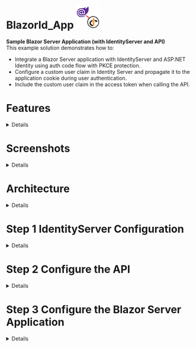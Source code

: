 # BlazorId_App ![logo](images/Blazor-IdentitServer-logo.png "Logo")

**Sample Blazor Server Application (with IdentityServer and API)<br/>**
This example solution demonstrates how to:
* Integrate a Blazor Server application with IdentityServer and ASP.NET Identity using auth code flow with PKCE protection.
* Configure a custom user claim in Identity Server and propagate it to the application cookie during user authentication.
* Include the custom user claim in the access token when calling the API.

# Features

<details>

This application provides two protected features that allow the user to view all claims that have been assigned, and to 
differentiate between the Application user claims set and the API user claims set.

### APP Identity
Navigation Menu Item: displays the claims of the current User identity for the application.<br/> 

### API Identity
Navigation Menu Item: calls a test API, which is protected by IdentityServer. The API will return the user claims it 
received with the request as JSON. The application then displays those claims to the User. 

### Authorization
The sample solution demonstrates 4 layers of security:
1. **Application Routing:** Block application route paths for unauthorized users 
1. **Application Navigation:** Hide navigation links for unauthorized users
1. **API User** Deny API access to unauthorized users
1. **API Client** Deny API access to unauthorized clients

</details>

# Screenshots

<details><br/>

![blazor-login](images/01-blazor-login.png "Blazor login")
![idsvr-login](images/02-idsvr-login.png "Identity Server login")
![blazor-app-id](images/03-blazor-app-id.png "Blazor APP Id")
![blazor-api-id](images/04-blazor-api-id.png "Blazor API Id")
![blazor-logout](images/05-blazor-logout.png "Blazor logout")
![idsvr-logout](images/06-idsvr-logout.png "Identity Server logout")

</details>

# Architecture

<details><br/>

![Architecture](images/BlazorId_App-architecture.png "Architecture")

</details>

# Step 1 IdentityServer Configuration

<details>

## Create IdentityServer project
Create the IdentityServer project using the IdentityServer and .NET Identity project template **is4aspid**<br/>
```shell
dotnet new is4aspid -n IdentityServerAspNetIdentity
```

## User with custom claim
Users and claims for testing are created in SeedData.cs. <br/>
For the Alice user only, add a custom claim of type appUser_claim with value **identity**<br/>

<details>
<summary><b>SeedData.cs</b></summary>

```c#
result = userMgr.AddClaimsAsync(alice, new Claim[]{
             new Claim(JwtClaimTypes.GivenName, "Alice"),
             new Claim(JwtClaimTypes.FamilyName, "Smith"),
             new Claim(JwtClaimTypes.Email, "AliceSmith@email.com"),
             new Claim(JwtClaimTypes.EmailVerified, "true", ClaimValueTypes.Boolean),
             new Claim(JwtClaimTypes.WebSite, "http://alice.com"),
             new Claim(JwtClaimTypes.Address,
             @"{ 'street_address': 'One Hacker Way', 'locality': 'Heidelberg', \
             'postal_code': 69118, 'country': 'Germany' }",
             IdentityServer4.IdentityServerConstants.ClaimValueTypes.Json),
             
             // Add user_scope claim for Identity to authorize UI and API actions.
             // Alice has this claim, Bob does not.
             new Claim("appUser_claim","identity")

```

</details>

## Identity Resource
A custom Identity Resource is required in IdentityServer to control access to the custom claim type **appUser_claim**  for client applications and apis.<br/>

<details>
<summary><b>Config.cs</b></summary>

```c#
new List<IdentityResource>
{
    new IdentityResources.OpenId(),
    new IdentityResources.Profile(),
    new IdentityResources.Email(),
    // Identity Resource for custom user claim type
    new IdentityResource("appUser_claim", new []{"appUser_claim"})
};
```

</details>

## Api Resource
A custom API Resource is required in IdentityServer to control access to the API and specify 
which user claims should be included in the access token.<br/>

<details>
<summary><b>Config.cs</b></summary>

```c#
new List<ApiResource>
{
    // Identity API, consumes user claim type 'appUser_claim'
    // Claim Types are the associated user claim types required by this resource (api).
    // Identity Server will include those claims in Access tokens for this resource when available.
    new ApiResource(
        "identityApi",              // Name
        "Identity Claims Api",      // Display Name
        new []{"appUser_claim"})   // Claim Types
};
```

</details>

## Client
A client must be configured in Identity Server that has access to the API Resource and the Identity Resource.<br/>

<details>
<summary><b>Config.cs</b></summary>

```c#
// interactive ASP.NET Core Blazor Server Client
new Client
{
   ClientId = "BlazorID_App",
   ClientName="Blazor Server App - Identity Claims",
   ClientSecrets = { new Secret("secret".Sha256()) },

   // Use Code flow with PKCE (most secure)
   AllowedGrantTypes = GrantTypes.Code,
   RequirePkce = true,
        
   // Do not require the user to give consent
   RequireConsent = false,                   
    
   // where to redirect to after login
   RedirectUris = { "https://localhost:44321/signin-oidc" },

   // where to redirect to after logout
   PostLogoutRedirectUris = { "https://localhost:44321/signout-callback-oidc" },

   // Allowed Scopes - include Api Resources and Identity Resources that may be accessed by this client
   // The identityApi scope provides access to the API, the appUser_claim scope provides access to the 
   // custom Identity Resource
   AllowedScopes = { "openid", "profile", "email", "identityApi","appUser_claim" },

   // AllowOfflineAccess includes the refresh token
   // The application will get a new access token after the old one expires without forcing the user 
   // to sign in again.
   // Token management is done by the middleware, but the client must be allowed access here and the 
   // offline_access scope must be added in the OIDC settings in client Startup.ConfigureServices
   AllowOfflineAccess = true
}
```

</details>

</details>

# Step 2 Configure the API

<details>

The demo API was created from the standard ASP.NET Core Web API template.
```shell
dotnet new web -n Api
```

## IdentityController
Add a new Controller to the project named IdentityController with the following code:<br/>

<details>
<summary><b>IdentityController.cs</b></summary>

```c#
//create base controller route
[Route("api/identity")]

// This authorize attribute challenges all clients attempting to access all controller methods.
// Clients must posses the client scope claim "identityApi" (api resource in IdentityServer)
// It is not actually required in this specific case, because there is only one method and it has 
// its own Authorize attribute.
// However, it is a common practice to have this controller level attribute to ensure that 
// Identity Server is protecting the entire controller, including methods that may be added in the
// future.
[Authorize]
public class IdentityController : ControllerBase
{
    [HttpGet]
    // Use authorization to protect the api GET method that is used to protect the application feature
    [Authorize]
    public IActionResult Get()
    {
        // return the claim set of the current API user as Json
        return new JsonResult(from c in User.Claims select new { c.Type, c.Value });
    }
}
```

</details>

## Startup.ConfigureServices

<details>
<summary><b>Startup.cs:ConfigureServices</b></summary>

```c#
    services
        .AddControllers()
        .AddNewtonsoftJson();

    // configure bearer token authentication
    services
        .AddAuthentication("Bearer")
        .AddJwtBearer("Bearer", options =>
        {
            // IdentityServer url
            options.Authority = "https://localhost:44387";
            
            // RequireHttpsMetadata must be true in production
            options.RequireHttpsMetadata = false;

            // Audience is api Resource name
            options.Audience = "identityApi";
        });
```

</details>

## Startup.Configure

<details>
<summary><b>Startup.cs:Configure</b></summary>

```c#
public void Configure(IApplicationBuilder app)
{
    app.UseRouting();

    // add authentication first, followed by authorization
    // these two should come after app.UseRouting but before app.UseEndpoints
    app.UseAuthentication();
    app.UseAuthorization();
    
    app.UseEndpoints(endpoints =>
    {
        endpoints.MapControllers();
    });
}
```

</details>

</details>

# Step 3 Configure the Blazor Server Application

<details>

The demo Blazor Server App was created from the standard ASP.NET Core Blazor Server template.
```shell
dotnet new blazorserver -n BlazorId_App
```

## OIDC Settings

<details>

### Startup.ConfigureServices
**Configure Authentication (OIDC) and Authorization services**

<details>
<summary><b>Startup.ConfigureServices</b></summary>

```c#
services.AddAuthentication(options =>
{
    // the application's main authentication scheme will be cookies
    options.DefaultScheme = CookieAuthenticationDefaults.AuthenticationScheme;
    
    // the authentication challenge will be handled by the OIDC middleware, and ultimately 
    // IdentityServer  
    options.DefaultChallengeScheme = OpenIdConnectDefaults.AuthenticationScheme;
})
.AddCookie(CookieAuthenticationDefaults.AuthenticationScheme)
.AddOpenIdConnect(OpenIdConnectDefaults.AuthenticationScheme,
options =>
{
    options.Authority = "https://localhost:44387/";
    options.ClientId = "BlazorID_App";
    options.ClientSecret = "secret";
    options.UsePkce = true;
    options.ResponseType = "code";
    options.Scope.Add("openid");
    options.Scope.Add("profile");
    options.Scope.Add("email");
    options.Scope.Add("offline_access");

    //Scope for accessing API
    options.Scope.Add("identityApi"); 

    // Scope for custom user claim
    options.Scope.Add("appUser_claim"); 

    // map custom user claim 
    options.ClaimActions.MapUniqueJsonKey("appUser_claim", "appUser_claim");
   
    //options.CallbackPath = ...
    options.SaveTokens = true;
    options.GetClaimsFromUserInfoEndpoint = true;
});
...
```

</details>

### Startup.Configure
  **Add services to the request pipeline in correct processing order:**
  1. UseStaticFiles
  1. UseRouting
  1. UseAuthentication
  1. UseAuthorization
  1. UseEndpoints

<details>
<summary><b>Startup.Configure</b></summary>

```c#
if (env.IsDevelopment())
{
    app.UseDeveloperExceptionPage();
}
else
{
    app.UseExceptionHandler("/Error");
    app.UseHsts();
}

app.UseHttpsRedirection();
app.UseStaticFiles();
app.UseRouting();

// add authentication first, followed by authorization
// these should come after app.UseRouting and before app.UseEndpoints
app.UseAuthentication();
app.UseAuthorization();
app.UseEndpoints(endpoints =>
{
    endpoints.MapBlazorHub();
    endpoints.MapFallbackToPage("/_Host");
});
```

</details>

</details>

## Logging in and out

<details>

A Blazor component cannot correctly redirect to the IdentityServer Login and Login functions on its own.<br/><br/>
For signing in and out, the HttpResponse must be modified by adding a cookie - but a pure Blazor component starts the response immediately when it  is rendered and it cannot be changed afterward.<br/><br/>
An intermediary razor page (or MVC view) must be used to interact with the OIDC middleware for logging in and out because the page is able to manipulate the response correctly before sending it.<br/><br/>
These pages have a cs file only, with no markup code, and each has a single Get method that performs the required actions. <br/><br/>
The real login and logout pages are centrally located in Identity Server.

### LoginIDP.cshtml.cs
The LoginIDP page invokes the ChallengeAsync method on the OIDC scheme, triggering the redirect to IdentityServer for Authentication.

<details>
<summary><b>LoginIDP.cshtml.cs</b></summary>

```c#
public async Task OnGetAsync()
{
    if (!HttpContext.User.Identity.IsAuthenticated)
    {
        //Call the challenge on the OIDC scheme and trigger the redirect to IdentityServer
        await HttpContext.ChallengeAsync(OpenIdConnectDefaults.AuthenticationScheme);
    }
    else
    {
        // redirect to the root
        Response.Redirect(Url.Content("~/").ToString());
    }
}
```

</details>

### LogoutIDP.Razor
**The LogoutIDP page invokes the SignOutAsync method for both Authentication Schemes (Cookies and OIDC)**

<details>
<summary><b>LogoutIDP.Razor</b></summary>

```c#
public async Task OnGetAsync()
{
    // Sign out of Cookies and OIDC schemes
    await HttpContext.SignOutAsync(CookieAuthenticationDefaults.AuthenticationScheme);
    await HttpContext.SignOutAsync(OpenIdConnectDefaults.AuthenticationScheme);
}
```

</details>

### BlazorRazor Razor Class Library
**This sample project is using LoginIDP and LogoutIDP razor pages provided by Nuget package
[BlazorRazor](https://www.nuget.org/packages/BlazorRazor/)**<br/>

**BlazorID_App.csproj**<br/>
```xml
<ItemGroup>
  <PackageReference Include="BlazorRazor" Version="1.0.0" />
```

After referencing this nuget package, simply direct logins to "/LoginIDP" and logouts to "/LogoutIDP". <br/>
**\_NavMenu.razor**
```xml
   <NavLink class="nav-link" href="/LoginIDP"> Log in </NavLink>
   <NavLink class="nav-link" href="/LogoutIDP"> Log out </NavLink>
```

</details>

## Using Authentication and Authorization in the UI 

<details>

### Authorize attribute
* Razor components support the use of Authorize attributes to trigger authorization checks on the component.<br/>
* Authorization results are cascaded down through all children of **CascasdingAuthenticationState**.<br/><br/>

**Identity-Api.razor**
* The Authorize attribute in the Identity-Api component performs an Authorization check when a user attempts to access the component.

```razor
@page "/identityapi"
@attribute [Authorize]
```

### CascadingAuthenticationState Component
* Authentication in SignalR apps is established with the initial connection. 
* The CascadingAuthenticationState component receives the authentication information upon intial connection and cascades this information to all descendant components.<br/><br/>  

### AuthorizeRouteView component 
* Configured in App.razor
* Controls access to application routes based on the user's authorization status. <br/>
* Prevents direct navigation to an unauthorized page by entering the URI in the browser. 
* The protected component must contain the @Page directive meaning it is a routable component.
* The protected component must contain an Authorization attribute that is used to the generate authorization status.
* **AuthorizeRouteView** is configured in the **App.Razor** file. <br/><br/>

**App.razor**<br/>
* The AuthorizeRouteView element is wrapped in the **CascadingAuthenticationState** element, and thus can access the authentication and authorization status data.
* When the authorization fails, the code in the **NotAuthorized** element is activated and a denial message is returned to the caller instead of the page.
* When the authorization succeeds, the code in the **NotAuthorized** element is **not** activated and the requeste is returned as usual.<br/>

<details>
<summary><b>App.razor</b></summary>

```xml
<CascadingAuthenticationState>
    <Router AppAssembly="@typeof(Program).Assembly">
        <Found Context="routeData">
            <AuthorizeRouteView RouteData="@routeData" DefaultLayout="@typeof(MainLayout)">
                <NotAuthorized>
                    <h1>Sorry, you're not authorized to view this page.</h1>
                    <p>You may want to try logging in (as someone with the necessary authorization).</p>
                </NotAuthorized>
            </AuthorizeRouteView>
        </Found>
        <NotFound>
            <LayoutView Layout="@typeof(MainLayout)">
                <p>Sorry, there's nothing at this address.</p>
            </LayoutView>
        </NotFound>
    </Router>
</CascadingAuthenticationState>
```

</details>

### **AuthorizeView Component**
 * Organizes razor code into two sections, **Authorized** and **NotAuthorized**
 * When authorization succeeds, the code in the **Authorized** section is activated and the markup content generated within that section will be rendered.
 * When the authorization fails, the code in the **NotAuthorized** section is activated and the razor code within that section will be rendered.
 * Used in NavMenu.razor to hide navigation links for unauthorized users. <br/>
 
 **NavMenu.razor** <br/>
 *    The authorized user sees all Links except Login
 *    The unauthorized user only sees the Login link 

<details>
<summary><b>NavMenu.razor</b></summary>

```html
<div class="@NavMenuCssClass" @onclick="ToggleNavMenu">
    <ul class="nav flex-column">
        <AuthorizeView>
            <Authorized>
                <li class="nav-item px-3">
                    <NavLink class="nav-link"
                             href="/" Match="NavLinkMatch.All">
                        <span class="oi oi-home" aria-hidden="true"></span> Home
                    </NavLink>
                </li>
                <li class="nav-item px-3">
                    <NavLink class="nav-link" href="identityapp">
                        <span class="oi oi-list-rich" aria-hidden="true"></span> APP Identity
                    </NavLink>
                </li>
                <li class="nav-item px-3">
                    <NavLink class="nav-link" href="identityapi">
                        <span class="oi oi-list-rich" aria-hidden="true"></span> API Identity
                    </NavLink>
                </li>
                <li class="nav-item px-3">
                    <NavLink class="nav-link"
                             href="/LogoutIDP">
                        <span class="oi oi-list-rich" aria-hidden="true"></span> Log out
                        (@context.User.Claims.FirstOrDefault(c => c.Type == "name")?.Value)
                    </NavLink>
                </li>
            </Authorized>
            <NotAuthorized>
                <NavLink class="nav-link"
                         href="/LoginIDP">
                    <span class="oi oi-list-rich" aria-hidden="true"></span> Log in
                </NavLink>
            </NotAuthorized>
        </AuthorizeView>
    </ul>
</div>
```

</details>

</details>

</details>
